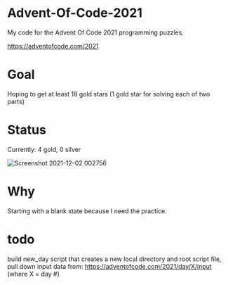 # Advent-Of-Code-2021
My code for the Advent Of Code 2021 programming puzzles.

https://adventofcode.com/2021

# Goal
Hoping to get at least 18 gold stars (1 gold star for solving each of two parts)

# Status
Currently: 4 gold, 0 silver

![Screenshot 2021-12-02 002756](https://user-images.githubusercontent.com/91928992/144363222-b8dcf52e-4d19-4232-a396-8853e3a98178.png)


# Why
Starting with a blank state because I need the practice. 

# todo
build new_day script that creates a new local directory and root script file, pull down input data from: https://adventofcode.com/2021/day/X/input (where X = day #)

